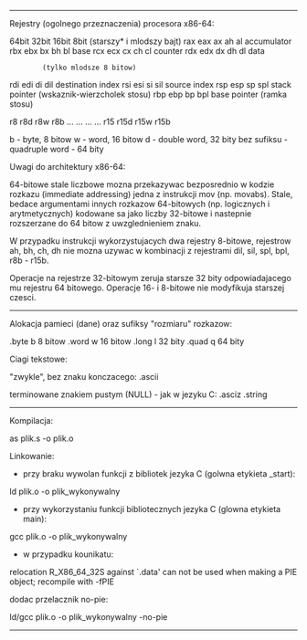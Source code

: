 -----------------------------------------------------------

Rejestry (ogolnego przeznaczenia) procesora x86-64:

64bit	32bit	16bit	8bit
			(starszy* i mlodszy bajt)
rax	eax	ax	ah al	accumulator
rbx	ebx	bx	bh bl	base
rcx	ecx	cx	ch cl	counter
rdx	edx	dx	dh dl	data

			(tylko mlodsze 8 bitow)
rdi	edi	di	dil	destination index
rsi	esi	si	sil	source index
rsp	esp	sp	spl	stack pointer (wskaznik-wierzcholek stosu)
rbp	ebp	bp	bpl	base pointer (ramka stosu)


r8	r8d	r8w	r8b
...	...	...	...
r15	r15d	r15w	r15b

b - byte, 8 bitow
w - word, 16 bitow
d - double word, 32 bity
bez sufiksu - quadruple word - 64 bity

Uwagi do architektury x86-64:

64-bitowe stale liczbowe mozna przekazywac bezposrednio w kodzie rozkazu (immediate addressing)
jedna z instrukcji mov (np. movabs). Stale, bedace argumentami innych rozkazow 64-bitowych
(np. logicznych i arytmetycznych) kodowane sa jako liczby 32-bitowe i nastepnie rozszerzane do
64 bitow z uwzglednieniem znaku.

W przypadku instrukcji wykorzystujacych dwa rejestry 8-bitowe,
rejestrow ah, bh, ch, dh nie mozna uzywac w kombinacji z rejestrami
dil, sil, spl, bpl, r8b - r15b.

Operacje na rejestrze 32-bitowym zeruja starsze 32 bity odpowiadajacego mu rejestru 64 bitowego.
Operacje 16- i 8-bitowe nie modyfikuja starszej czesci.

-----------------------------------------------------------

Alokacja pamieci (dane) oraz sufiksy "rozmiaru" rozkazow:

.byte	b	8 bitow
.word	w	16 bitow
.long	l	32 bity
.quad	q	64 bity

Ciagi tekstowe:

"zwykle", bez znaku konczacego:
.ascii

terminowane znakiem pustym (NULL) - jak w jezyku C:
.asciz
.string

-----------------------------------------------------------

Kompilacja:

as plik.s -o plik.o

Linkowanie:

- przy braku wywolan funkcji z bibliotek jezyka C (golwna etykieta _start):

ld plik.o -o plik_wykonywalny

- przy wykorzystaniu funkcji bibliotecznych jezyka C (glowna etykieta main):

gcc plik.o -o plik_wykonywalny

- w przypadku kounikatu:

relocation R_X86_64_32S against `.data' can not be used when making a PIE object; recompile with -fPIE

dodac przelacznik no-pie:

ld/gcc plik.o -o plik_wykonywalny -no-pie

-----------------------------------------------------------
